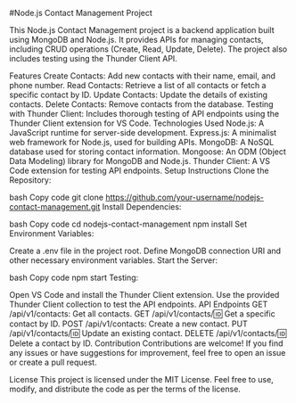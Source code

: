 #Node.js Contact Management Project

This Node.js Contact Management project is a backend application built using MongoDB and Node.js. It provides APIs for managing contacts, including CRUD operations (Create, Read, Update, Delete). The project also includes testing using the Thunder Client API.

Features
Create Contacts: Add new contacts with their name, email, and phone number.
Read Contacts: Retrieve a list of all contacts or fetch a specific contact by ID.
Update Contacts: Update the details of existing contacts.
Delete Contacts: Remove contacts from the database.
Testing with Thunder Client: Includes thorough testing of API endpoints using the Thunder Client extension for VS Code.
Technologies Used
Node.js: A JavaScript runtime for server-side development.
Express.js: A minimalist web framework for Node.js, used for building APIs.
MongoDB: A NoSQL database used for storing contact information.
Mongoose: An ODM (Object Data Modeling) library for MongoDB and Node.js.
Thunder Client: A VS Code extension for testing API endpoints.
Setup Instructions
Clone the Repository:

bash
Copy code
git clone https://github.com/your-username/nodejs-contact-management.git
Install Dependencies:

bash
Copy code
cd nodejs-contact-management
npm install
Set Environment Variables:

Create a .env file in the project root.
Define MongoDB connection URI and other necessary environment variables.
Start the Server:

bash
Copy code
npm start
Testing:

Open VS Code and install the Thunder Client extension.
Use the provided Thunder Client collection to test the API endpoints.
API Endpoints
GET /api/v1/contacts: Get all contacts.
GET /api/v1/contacts/:id: Get a specific contact by ID.
POST /api/v1/contacts: Create a new contact.
PUT /api/v1/contacts/:id: Update an existing contact.
DELETE /api/v1/contacts/:id: Delete a contact by ID.
Contribution
Contributions are welcome! If you find any issues or have suggestions for improvement, feel free to open an issue or create a pull request.

License
This project is licensed under the MIT License. Feel free to use, modify, and distribute the code as per the terms of the license.


